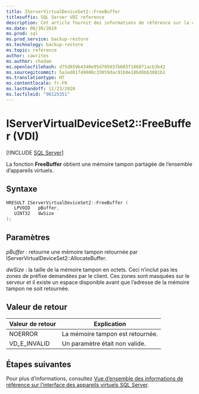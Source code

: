 ```yaml
---
title: IServerVirtualDeviceSet2::FreeBuffer
titlesuffix: SQL Server VDI reference
description: Cet article fournit des informations de référence sur la commande IServerVirtualDeviceSet2::FreeBuffer.
ms.date: 08/30/2019
ms.prod: sql
ms.prod_service: backup-restore
ms.technology: backup-restore
ms.topic: reference
author: cawrites
ms.author: chadam
ms.openlocfilehash: d75d859b4340e95d705037b603f186871acb3b42
ms.sourcegitcommit: 5a1ed81749800c33059dac91b0e18bd8bb3081b1
ms.translationtype: HT
ms.contentlocale: fr-FR
ms.lasthandoff: 11/23/2020
ms.locfileid: "96125351"
---
```

# <a name="iservervirtualdeviceset2freebuffer-vdi"></a>IServerVirtualDeviceSet2::FreeBuffer (VDI)

[!INCLUDE [SQL Server](../../../includes/applies-to-version/sqlserver.md)]

La fonction **FreeBuffer** obtient une mémoire tampon partagée de l’ensemble d’appareils virtuels.

## <a name="syntax"></a>Syntaxe

```c
HRESULT IServerVirtualDeviceSet2::FreeBuffer (
   LPVOID   pBuffer,
   UINT32   dwSize
);
```

## <a name="parameters"></a>Paramètres

*pBuffer* : retourne une mémoire tampon retournée par IServerVirtualDeviceSet2::AllocateBuffer.

*dwSize* : la taille de la mémoire tampon en octets. Ceci n’inclut pas les zones de préfixe demandées par le client. Ces zones sont masquées sur le serveur et il existe un espace disponible avant que l’adresse de la mémoire tampon ne soit retournée.

## <a name="return-value"></a>Valeur de retour

|Valeur de retour | Explication |
|---|---|
| NOERROR | La mémoire tampon est retournée. |
| VD_E_INVALID | Un paramètre était non valide. |

## <a name="next-steps"></a>Étapes suivantes

Pour plus d’informations, consultez [Vue d’ensemble des informations de référence sur l’interface des appareils virtuels SQL Server](reference-virtual-device-interface.md).